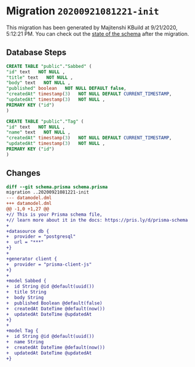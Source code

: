 # Migration `20200921081221-init`

This migration has been generated by Majitenshi KBuild at 9/21/2020, 5:12:21 PM.
You can check out the [state of the schema](./schema.prisma) after the migration.

## Database Steps

```sql
CREATE TABLE "public"."Sabbed" (
"id" text   NOT NULL ,
"title" text   NOT NULL ,
"body" text   NOT NULL ,
"published" boolean   NOT NULL DEFAULT false,
"createdAt" timestamp(3)   NOT NULL DEFAULT CURRENT_TIMESTAMP,
"updatedAt" timestamp(3)   NOT NULL ,
PRIMARY KEY ("id")
)

CREATE TABLE "public"."Tag" (
"id" text   NOT NULL ,
"name" text   NOT NULL ,
"createdAt" timestamp(3)   NOT NULL DEFAULT CURRENT_TIMESTAMP,
"updatedAt" timestamp(3)   NOT NULL ,
PRIMARY KEY ("id")
)
```

## Changes

```diff
diff --git schema.prisma schema.prisma
migration ..20200921081221-init
--- datamodel.dml
+++ datamodel.dml
@@ -1,0 +1,27 @@
+// This is your Prisma schema file,
+// learn more about it in the docs: https://pris.ly/d/prisma-schema
+
+datasource db {
+  provider = "postgresql"
+  url = "***"
+}
+
+generator client {
+  provider = "prisma-client-js"
+}
+
+model Sabbed {
+  id String @id @default(uuid())
+  title String
+  body String
+  published Boolean @default(false)
+  createdAt DateTime @default(now())
+  updatedAt DateTime @updatedAt
+}
+
+model Tag {
+  id String @id @default(uuid())
+  name String
+  createdAt DateTime @default(now())
+  updatedAt DateTime @updatedAt
+}
```


